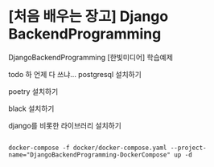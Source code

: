 # [처음 배우는 장고] Django BackendProgramming
DjangoBackendProgramming [한빛미디어] 학습예제



todo  하 언제 다 쓰냐...
postgresql 설치하기

poetry 설치하기

black 설치하기

django를 비롯한 라이브러리 설치하기


```shell

docker-compose -f docker/docker-compose.yaml --project-name="DjangoBackendProgramming-DockerCompose" up -d


```